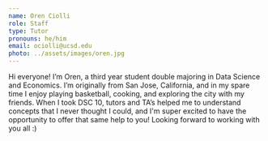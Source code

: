 ```yaml
---
name: Oren Ciolli 
role: Staff
type: Tutor
pronouns: he/him
email: ociolli@ucsd.edu
photo: ../assets/images/oren.jpg
---
```


Hi everyone! I’m Oren, a third year student double majoring in Data Science and Economics. I’m originally from San Jose, California, and in my spare time I enjoy playing basketball, cooking, and exploring the city with my friends. When I took DSC 10, tutors and TA’s helped me to understand concepts that I never thought I could, and I'm super excited to have the opportunity to offer that same help to you! Looking forward to working with you all :)